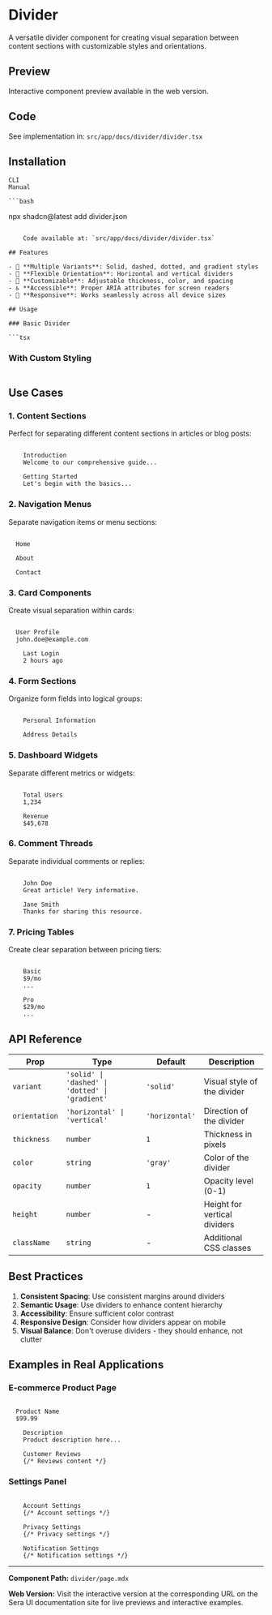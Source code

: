 # Divider 

A versatile divider component for creating visual separation between content sections with customizable styles and orientations.

## Preview

Interactive component preview available in the web version.

## Code

See implementation in: `src/app/docs/divider/divider.tsx`

## Installation

    CLI
    Manual

    ```bash
npx shadcn@latest add divider.json
```

    Code available at: `src/app/docs/divider/divider.tsx`

## Features

- 🎨 **Multiple Variants**: Solid, dashed, dotted, and gradient styles
- 📐 **Flexible Orientation**: Horizontal and vertical dividers
- 🎯 **Customizable**: Adjustable thickness, color, and spacing
- ♿ **Accessible**: Proper ARIA attributes for screen readers
- 📱 **Responsive**: Works seamlessly across all device sizes

## Usage

### Basic Divider

```tsx

```

### With Custom Styling

```tsx

```

## Use Cases

### 1. Content Sections

Perfect for separating different content sections in articles or blog posts:

```tsx

    Introduction
    Welcome to our comprehensive guide...

    Getting Started
    Let's begin with the basics...

```

### 2. Navigation Menus

Separate navigation items or menu sections:

```tsx

  Home
  
  About
  
  Contact

```

### 3. Card Components

Create visual separation within cards:

```tsx

  User Profile
  john.doe@example.com

    Last Login
    2 hours ago

```

### 4. Form Sections

Organize form fields into logical groups:

```tsx

    Personal Information

    Address Details

```

### 5. Dashboard Widgets

Separate different metrics or widgets:

```tsx

    Total Users
    1,234

    Revenue
    $45,678

```

### 6. Comment Threads

Separate individual comments or replies:

```tsx

    John Doe
    Great article! Very informative.

    Jane Smith
    Thanks for sharing this resource.

```

### 7. Pricing Tables

Create clear separation between pricing tiers:

```tsx

    Basic
    $9/mo
    ...

    Pro
    $29/mo
    ...

```

## API Reference

| Prop | Type | Default | Description |
|------|------|---------|-------------|
| `variant` | `'solid' \| 'dashed' \| 'dotted' \| 'gradient'` | `'solid'` | Visual style of the divider |
| `orientation` | `'horizontal' \| 'vertical'` | `'horizontal'` | Direction of the divider |
| `thickness` | `number` | `1` | Thickness in pixels |
| `color` | `string` | `'gray'` | Color of the divider |
| `opacity` | `number` | `1` | Opacity level (0-1) |
| `height` | `number` | - | Height for vertical dividers |
| `className` | `string` | - | Additional CSS classes |

## Best Practices

1. **Consistent Spacing**: Use consistent margins around dividers
2. **Semantic Usage**: Use dividers to enhance content hierarchy
3. **Accessibility**: Ensure sufficient color contrast
4. **Responsive Design**: Consider how dividers appear on mobile
5. **Visual Balance**: Don't overuse dividers - they should enhance, not clutter

## Examples in Real Applications

### E-commerce Product Page

```tsx

  Product Name
  $99.99

    Description
    Product description here...

    Customer Reviews
    {/* Reviews content */}

```

### Settings Panel

```tsx

    Account Settings
    {/* Account settings */}

    Privacy Settings
    {/* Privacy settings */}

    Notification Settings
    {/* Notification settings */}

```

---

**Component Path:** `divider/page.mdx`

**Web Version:** Visit the interactive version at the corresponding URL on the Sera UI documentation site for live previews and interactive examples.
